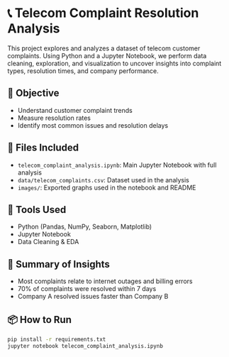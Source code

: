 # 📞 Telecom Complaint Resolution Analysis

This project explores and analyzes a dataset of telecom customer complaints. Using Python and a Jupyter Notebook, we perform data cleaning, exploration, and visualization to uncover insights into complaint types, resolution times, and company performance.

## 📌 Objective

- Understand customer complaint trends
- Measure resolution rates
- Identify most common issues and resolution delays

## 📂 Files Included

- `telecom_complaint_analysis.ipynb`: Main Jupyter Notebook with full analysis
- `data/telecom_complaints.csv`: Dataset used in the analysis
- `images/`: Exported graphs used in the notebook and README

## 🧰 Tools Used

- Python (Pandas, NumPy, Seaborn, Matplotlib)
- Jupyter Notebook
- Data Cleaning & EDA

## 📝 Summary of Insights

- Most complaints relate to internet outages and billing errors
- 70% of complaints were resolved within 7 days
- Company A resolved issues faster than Company B

## 📦 How to Run

```bash
pip install -r requirements.txt
jupyter notebook telecom_complaint_analysis.ipynb
